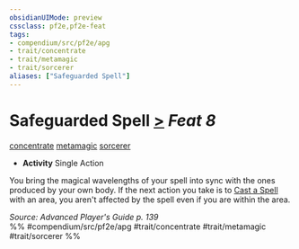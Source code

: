 ```yaml
---
obsidianUIMode: preview
cssclass: pf2e,pf2e-feat
tags:
- compendium/src/pf2e/apg
- trait/concentrate
- trait/metamagic
- trait/sorcerer
aliases: ["Safeguarded Spell"]
---
```

# Safeguarded Spell  [>](rules/core-rulebook/chapter-9-playing-the-game.md#Actions "Single Action") *Feat 8*  
[concentrate](rules/traits/concentrate.md)  [metamagic](rules/traits/metamagic.md)  [sorcerer](rules/traits/sorcerer.md)  

- **Activity** Single Action

You bring the magical wavelengths of your spell into sync with the ones produced by your own body. If the next action you take is to [Cast a Spell](rules/actions/cast-a-spell.md) with an area, you aren't affected by the spell even if you are within the area.

*Source: Advanced Player's Guide p. 139*  
%% #compendium/src/pf2e/apg #trait/concentrate #trait/metamagic #trait/sorcerer %%